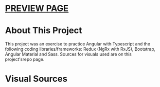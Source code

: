 # <a href="https://edw-zhao.github.io/ambient-sound-mixer/">PREVIEW PAGE</a>

# About This Project

This project was an exercise to practice Angular with Typescript and the following coding libraries/frameworks: Redux (NgRx with RxJS), Bootstrap, Angular Material and Sass. Sources for visuals used are on this project'srepo page.

# Visual Sources
